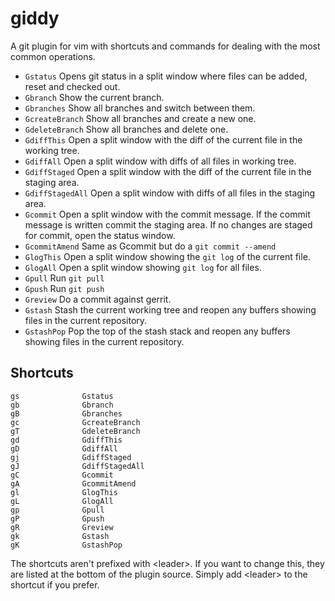 giddy
=====

A git plugin for vim with shortcuts and commands for dealing with the most common operations.

* `Gstatus` Opens git status in a split window where files can be added, reset and checked out.
* `Gbranch` Show the current branch.
* `Gbranches` Show all branches and switch between them.
* `GcreateBranch` Show all branches and create a new one.
* `GdeleteBranch` Show all branches and delete one.
* `GdiffThis` Open a split window with the diff of the current file in the working tree.
* `GdiffAll` Open a split window with diffs of all files in working tree.
* `GdiffStaged` Open a split window with the diff of the current file in the staging area.
* `GdiffStagedAll` Open a split window with diffs of all files in the staging area.
* `Gcommit` Open a split window with the commit message. If the commit message is written commit the staging area. If no changes are staged for commit, open the status window.
* `GcommitAmend` Same as Gcommit but do a `git commit --amend`
* `GlogThis` Open a split window showing the `git log` of the current file.
* `GlogAll` Open a split window showing `git log` for all files.
* `Gpull` Run `git pull`
* `Gpush` Run `git push`
* `Greview` Do a commit against gerrit.
* `Gstash` Stash the current working tree and reopen any buffers showing files in the current repository.
* `GstashPop` Pop the top of the stash stack and reopen any buffers showing files in the current repository.


Shortcuts
---------

    gs              Gstatus                 
    gb              Gbranch                 
    gB              Gbranches               
    gc              GcreateBranch           
    gT              GdeleteBranch           
    gd              GdiffThis               
    gD              GdiffAll                
    gj              GdiffStaged             
    gJ              GdiffStagedAll          
    gC              Gcommit                 
    gA              GcommitAmend            
    gl              GlogThis                
    gL              GlogAll                 
    gp              Gpull                   
    gP              Gpush                   
    gR              Greview                 
    gk              Gstash                  
    gK              GstashPop               

The shortcuts aren't prefixed with \<leader\>. If you want to change this, they are listed at the bottom of the plugin source. Simply add \<leader\> to the shortcut if you prefer.

